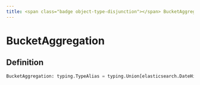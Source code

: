 ```yaml
---
title: <span class="badge object-type-disjunction"></span> BucketAggregation
---
```

# <span class="badge object-type-disjunction"></span> BucketAggregation

## Definition

```python
BucketAggregation: typing.TypeAlias = typing.Union[elasticsearch.DateHistogram, elasticsearch.Histogram, elasticsearch.Terms, elasticsearch.Filters, elasticsearch.GeoHashGrid, elasticsearch.Nested]
```
